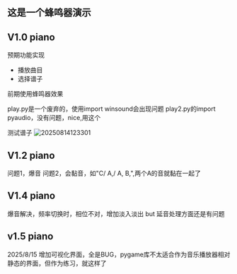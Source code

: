 
## 这是一个蜂鸣器演示
## V1.0 piano
预期功能实现
- 播放曲目
- 选择谱子

前期使用蜂鸣器效果

play.py是一个废弃的，使用import winsound会出现问题
play2.py的import pyaudio，没有问题，nice,用这个

测试谱子
![20250814123301](https://liwuyou66.oss-cn-beijing.aliyuncs.com/img/20250814123301.png)

## V1.2 piano
问题1，爆音
问题2，会黏音，如"C/ A,/ A, B,",两个A的音就黏在一起了

## V1.4 piano
爆音解决，频率切换时，相位不对，增加淡入淡出
but 延音处理方面还是有问题

## v1.5 piano
2025/8/15
增加可视化界面，全是BUG，pygame库不太适合作为音乐播放器相对静态的界面，但作为练习，就这样了